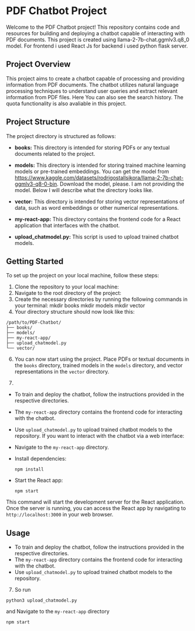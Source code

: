 # PDF Chatbot Project

Welcome to the PDF Chatbot project! This repository contains code and resources for building and deploying a chatbot capable of interacting with PDF documents. This project is created using llama-2-7b-chat.ggmlv3.q8_0 model. For frontend i used React Js for backend i used python flask server.

## Project Overview

This project aims to create a chatbot capable of processing and providing information from PDF documents. The chatbot utilizes natural language processing techniques to understand user queries and extract relevant information from PDF files. Here You can also see the search history. The quota  functionality is also avaliable in this project.

## Project Structure

The project directory is structured as follows:

- **books:** This directory is intended for storing PDFs or any textual documents related to the project.
  
- **models:** This directory is intended for storing trained machine learning models or pre-trained embeddings. You can get the model from https://www.kaggle.com/datasets/rodrigostallsikora/llama-2-7b-chat-ggmlv3-q8-0-bin. Download the model, please. I am not providing the model. Below I will describe what the directory looks like.
  
- **vector:** This directory is intended for storing vector representations of data, such as word embeddings or other numerical representations.
  
- **my-react-app:** This directory contains the frontend code for a React application that interfaces with the chatbot.
  
- **upload_chatmodel.py:** This script is used to upload trained chatbot models.

## Getting Started

To set up the project on your local machine, follow these steps:

1. Clone the repository to your local machine:
2. Navigate to the root directory of the project:
3. Create the necessary directories by running the following commands in your terminal:
   mkdir books
   mkdir models
   mkdir vector
4. Your directory structure should now look like this:
```
/path/to/PDF-Chatbot/
├── books/
├── models/
├── my-react-app/
├── upload_chatmodel.py
└── vector/
```

6. You can now start using the project. Place PDFs or textual documents in the `books` directory, trained models in the `models` directory, and vector representations in the `vector` directory.

7.
- To train and deploy the chatbot, follow the instructions provided in the respective directories.
- The `my-react-app` directory contains the frontend code for interacting with the chatbot.
- Use `upload_chatmodel.py` to upload trained chatbot models to the repository.
If you want to interact with the chatbot via a web interface:

- Navigate to the `my-react-app` directory.
- Install dependencies:

  ```
  npm install
  ```

- Start the React app:

  ```
  npm start
  ```

This command will start the development server for the React application. Once the server is running, you can access the React app by navigating to `http://localhost:3000` in your web browser.

## Usage

- To train and deploy the chatbot, follow the instructions provided in the respective directories.
- The `my-react-app` directory contains the frontend code for interacting with the chatbot.
- Use `upload_chatmodel.py` to upload trained chatbot models to the repository.

7. So run
```
python3 upload_chatmodel.py
```
and Navigate to the `my-react-app` directory
```
npm start
```









